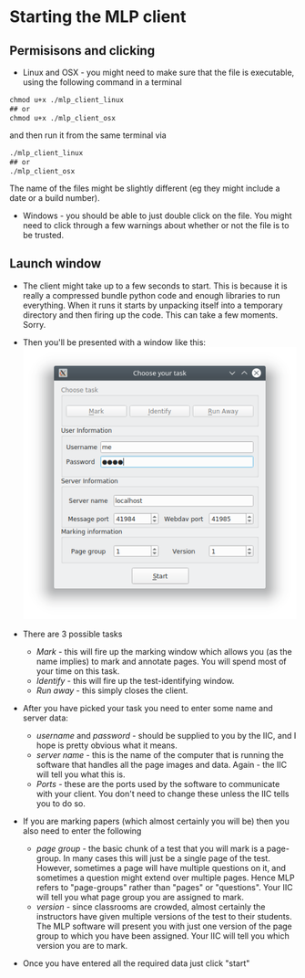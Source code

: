 <!--
__author__ = "Andrew Rechnitzer"
__copyright__ = "Copyright (C) 2018 Andrew Rechnitzer"
__license__ = "GFDL"
 -->
# Starting the MLP client
## Permisisons and clicking
 * Linux and OSX - you might need to make sure that the file is executable, using the following command in a terminal
 ```
 chmod u+x ./mlp_client_linux
 ## or
 chmod u+x ./mlp_client_osx
 ```
 and then run it from the same terminal via
 ```
./mlp_client_linux              
 ## or
 ./mlp_client_osx
 ```
The name of the files might be slightly different (eg they might include a date or a build number).

 * Windows - you should be able to just double click on the file. You might need to click through a few warnings about whether or not the file is to be trusted.

 ## Launch window
  * The client might take up to a few seconds to start. This is because it is really a compressed bundle python code and enough libraries to run everything. When it runs it starts by unpacking itself into a temporary directory and then firing up the code. This can take a few moments. Sorry.
  * Then you'll be presented with a window like this:
  ![](figs/client0.png)
  * There are 3 possible tasks
    * *Mark* - this will fire up the marking window which allows you (as the name implies) to mark and annotate pages. You will spend most of your time on this task.
    * *Identify* - this will fire up the test-identifying window.
    * *Run away* - this simply closes the client.

  * After you have picked your task you need to enter some name and server data:
    * *username* and *password* - should be supplied to you by the IIC, and I hope is pretty obvious what it means.
    * *server name* - this is the name of the computer that is running the software that handles all the page images and data. Again - the IIC will tell you what this is.
    * *Ports* - these are the ports used by the software to communicate with your client. You don't need to change these unless the IIC tells you to do so.
  * If you are marking papers (which almost certainly you will be) then you also need to enter the following
    * *page group* - the basic chunk of a test that you will mark is a page-group. In many cases this will just be a single page of the test. However, sometimes a page will have multiple questions on it, and sometimes a question might extend over multiple pages. Hence MLP refers to "page-groups" rather than "pages" or "questions". Your IIC will tell you what page group you are assigned to mark.
    * *version* - since classrooms are crowded, almost certainly the instructors have given multiple versions of the test to their students. The MLP software will present you with just one version of the page group to which you have been assigned. Your IIC will tell you which version you are to mark.

 * Once you have entered all the required data just click "start"

